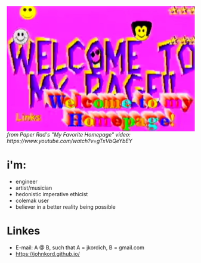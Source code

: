 <div>
     <img src="https://github.com/johnkord/johnkord/blob/master/my_homepage.jpg" width="600" 
          style="float: left; margin-right: 10px;">
</div>
<p>
     <i>from Paper Rad's "My Favorite Homepage" video: https://www.youtube.com/watch?v=gTxVbQeYbEY</i>
</p>

# i'm:
- engineer
- artist/musician
- hedonistic imperative ethicist
- colemak user
- believer in a better reality being possible

# Linkes 
- E-mail: A @ B, such that A = jkordich, B = gmail.com
- https://johnkord.github.io/
